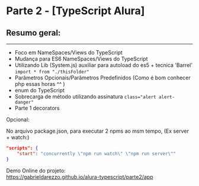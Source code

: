# Parte 2 - [TypeScript Alura]

## Resumo geral:   
------

 - Foco em NameSpaces/Views do TypeScript
 - Mudança para ES6 NameSpaces/Views do TypeScript
 - Utilizando Lib (System.js) auxiliar para autoload do es5 + tecnica 'Barrel' `import * from "./thisFolder"`
 - Parâmetros Opcionais/Parâmetros Predefinidos (Como é bom conhecer php essas horas ^^ )
 - enum do TypeScript
 - Sobrecarga de método utilizando assinatura `class="alert alert-danger"`
 - Parte 1 decorators

Opcional:  

No arquivo package.json, para executar 2 npms ao msm tempo, (Ex server + watch:)   
```json
"scripts": {
    "start": "concurrently \"npm run watch\" \"npm run server\""    
}
```
  

Demo Online do projeto:  
https://gabrieldarezzo.github.io/alura-typescript/parte2/app
